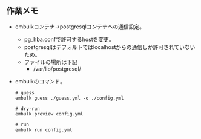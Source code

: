 ## 作業メモ
- embulkコンテナ→postgresqlコンテナへの通信設定。
  - pg_hba.confで許可するhostを変更。
  - postgresqlはデフォルトではlocalhostからの通信しか許可されていないため。
  - ファイルの場所は下記
    - /var/lib/postgresql/
- embulkのコマンド。

  ```embulk
  # guess
  embulk guess ./guess.yml -o ./config.yml

  # dry-run
  embulk preview config.yml

  # run
  embulk run config.yml

  ```
